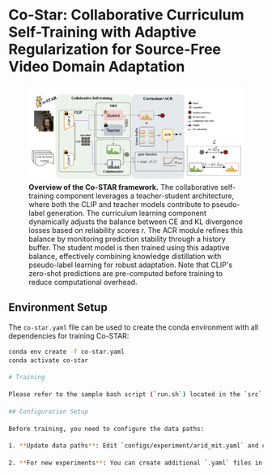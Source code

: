 # Co-Star: Collaborative Curriculum Self-Training with Adaptive Regularization for Source-Free Video Domain Adaptation
<figure>
  <img src="src/co-star.png" alt="Co-star framework overview" width="600">
  <figcaption>
    <strong>Overview of the Co-STAR framework.</strong> The collaborative self-training component leverages a teacher-student architecture, where both the CLIP and teacher models contribute to pseudo-label generation. The curriculum learning component dynamically adjusts the balance between CE and KL divergence losses based on reliability scores r. The ACR module refines this balance by monitoring prediction stability through a history buffer. The student model is then trained using this adaptive balance, effectively combining knowledge distillation with pseudo-label learning for robust adaptation. Note that CLIP's zero-shot predictions are pre-computed before training to reduce computational overhead.
  </figcaption>
</figure>

## Environment Setup

The `co-star.yaml` file can be used to create the conda environment with all dependencies for training Co-STAR:

```bash
conda env create -f co-star.yaml
conda activate co-star

# Training

Please refer to the sample bash script (`run.sh`) located in the `src` directory to start training.

## Configuration Setup

Before training, you need to configure the data paths:

1. **Update data paths**: Edit `configs/experiment/arid_mit.yaml` and change the paths to your local data directory.

2. **For new experiments**: You can create additional `.yaml` files in the `configs/experiment/` directory for your custom experiments. However, make sure to update the experiment name in `configs/train.yaml` accordingly, as it is currently set to `arid_mit`.
